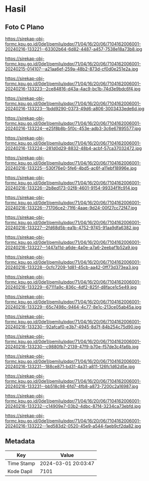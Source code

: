# Hasil

## Foto C Plano

https://sirekap-obj-formc.kpu.go.id/0de1/pemilu/pdpr/71/04/16/20/06/7104162006001-20240216-133221--63302b64-6d82-4487-a457-7538e18a73b8.jpg

https://sirekap-obj-formc.kpu.go.id/0de1/pemilu/pdpr/71/04/16/20/06/7104162006001-20240215-014107--a21aa6ef-259a-48b2-873d-cf0d0e251e2a.jpg

https://sirekap-obj-formc.kpu.go.id/0de1/pemilu/pdpr/71/04/16/20/06/7104162006001-20240216-133223--2ce84816-d43a-4ac9-bc1b-74d3e9bdc6f4.jpg

https://sirekap-obj-formc.kpu.go.id/0de1/pemilu/pdpr/71/04/16/20/06/7104162006001-20240216-133223--1bdd9290-0373-49d6-a806-3003433ede6d.jpg

https://sirekap-obj-formc.kpu.go.id/0de1/pemilu/pdpr/71/04/16/20/06/7104162006001-20240216-133224--e25f8b8b-5f0c-453e-adb3-3c6e67895577.jpg

https://sirekap-obj-formc.kpu.go.id/0de1/pemilu/pdpr/71/04/16/20/06/7104162006001-20240216-133224--281d0d29-8832-48b4-acbf-57ca37032472.jpg

https://sirekap-obj-formc.kpu.go.id/0de1/pemilu/pdpr/71/04/16/20/06/7104162006001-20240216-133225--530f76e0-5fe6-4bd5-ac6f-a11ebf18996e.jpg

https://sirekap-obj-formc.kpu.go.id/0de1/pemilu/pdpr/71/04/16/20/06/7104162006001-20240216-133226--2b8ed173-02f8-4601-9154-99334f1fc914.jpg

https://sirekap-obj-formc.kpu.go.id/0de1/pemilu/pdpr/71/04/16/20/06/7104162006001-20240216-133226--71706ce2-71f6-4aae-9d24-00f27cc72f47.jpg

https://sirekap-obj-formc.kpu.go.id/0de1/pemilu/pdpr/71/04/16/20/06/7104162006001-20240216-133227--2fd68d5b-ea1b-4752-9745-91aa9dfa6382.jpg

https://sirekap-obj-formc.kpu.go.id/0de1/pemilu/pdpr/71/04/16/20/06/7104162006001-20240216-133227--1447a11d-a6de-4a0e-a7a6-2eebaf1b52a9.jpg

https://sirekap-obj-formc.kpu.go.id/0de1/pemilu/pdpr/71/04/16/20/06/7104162006001-20240216-133228--0cfc7209-1d81-45cb-aa42-0ff73d373ea3.jpg

https://sirekap-obj-formc.kpu.go.id/0de1/pemilu/pdpr/71/04/16/20/06/7104162006001-20240216-133229--67111a9c-836c-4df2-825f-d8face1c5e49.jpg

https://sirekap-obj-formc.kpu.go.id/0de1/pemilu/pdpr/71/04/16/20/06/7104162006001-20240216-133229--65c7498c-9464-4c77-8e1c-213ce05ab45a.jpg

https://sirekap-obj-formc.kpu.go.id/0de1/pemilu/pdpr/71/04/16/20/06/7104162006001-20240216-133230--92afcaf0-e3b7-4945-8d7f-84b254c75d90.jpg

https://sirekap-obj-formc.kpu.go.id/0de1/pemilu/pdpr/71/04/16/20/06/7104162006001-20240216-133230--c9880fb7-2139-47f9-b70e-f57de3c4fa6b.jpg

https://sirekap-obj-formc.kpu.go.id/0de1/pemilu/pdpr/71/04/16/20/06/7104162006001-20240216-133231--188ce871-bd31-4a31-a811-126fc1d62d5e.jpg

https://sirekap-obj-formc.kpu.go.id/0de1/pemilu/pdpr/71/04/16/20/06/7104162006001-20240216-133231--bb518c98-6fd7-4fb8-a873-7200c2a16987.jpg

https://sirekap-obj-formc.kpu.go.id/0de1/pemilu/pdpr/71/04/16/20/06/7104162006001-20240216-133232--c14909e7-03b2-4dbc-87f4-3234ca73ebfd.jpg

https://sirekap-obj-formc.kpu.go.id/0de1/pemilu/pdpr/71/04/16/20/06/7104162006001-20240216-133222--1ed583d2-0520-45e9-a544-faeb9cf2da82.jpg


## Metadata

| Key        | Value               |
| ---------- | ------------------- |
| Time Stamp | 2024-03-01 20:03:47 |
| Kode Dapil | 7101                |



